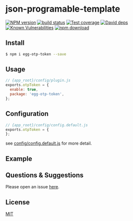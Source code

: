 # json-programable-template

[![NPM version][npm-image]][npm-url]
[![build status][travis-image]][travis-url]
[![Test coverage][codecov-image]][codecov-url]
[![David deps][david-image]][david-url]
[![Known Vulnerabilities][snyk-image]][snyk-url]
[![npm download][download-image]][download-url]

[npm-image]: https://img.shields.io/npm/v/json-programable-template.svg?style=flat-square
[npm-url]: https://npmjs.org/package/json-programable-template
[travis-image]: https://img.shields.io/travis/eggjs/json-programable-template.svg?style=flat-square
[travis-url]: https://travis-ci.org/eggjs/json-programable-template
[codecov-image]: https://img.shields.io/codecov/c/github/eggjs/json-programable-template.svg?style=flat-square
[codecov-url]: https://codecov.io/github/eggjs/json-programable-template?branch=master
[david-image]: https://img.shields.io/david/eggjs/json-programable-template.svg?style=flat-square
[david-url]: https://david-dm.org/eggjs/json-programable-template
[snyk-image]: https://snyk.io/test/npm/json-programable-template/badge.svg?style=flat-square
[snyk-url]: https://snyk.io/test/npm/json-programable-template
[download-image]: https://img.shields.io/npm/dm/json-programable-template.svg?style=flat-square
[download-url]: https://npmjs.org/package/json-programable-template

<!--
Description here.
-->

## Install

```bash
$ npm i egg-otp-token --save
```

## Usage

```js
// {app_root}/config/plugin.js
exports.otpToken = {
  enable: true,
  package: 'egg-otp-token',
};
```

## Configuration

```js
// {app_root}/config/config.default.js
exports.otpToken = {
};
```

see [config/config.default.js](config/config.default.js) for more detail.

## Example

<!-- example here -->

## Questions & Suggestions

Please open an issue [here](https://github.com/eggjs/egg/issues).

## License

[MIT](LICENSE)

